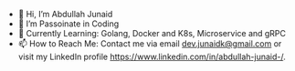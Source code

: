 - 👋 Hi, I’m Abdullah Junaid
- 👀 I’m Passoinate in Coding
- 🌱 Currently Learning: Golang, Docker and K8s, Microservice and gRPC
- 📫 How to Reach Me: Contact me via email dev.junaidk@gmail.com or visit my LinkedIn profile https://www.linkedin.com/in/abdullah-junaid-/.

<!---
A-junaid-K/A-junaid-K is a ✨ special ✨ repository because its `README.md` (this file) appears on your GitHub profile.
You can click the Preview link to take a look at your changes.
--->
